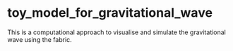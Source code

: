 # toy_model_for_gravitational_wave
This is a computational approach to visualise and simulate the gravitational wave using the fabric.
